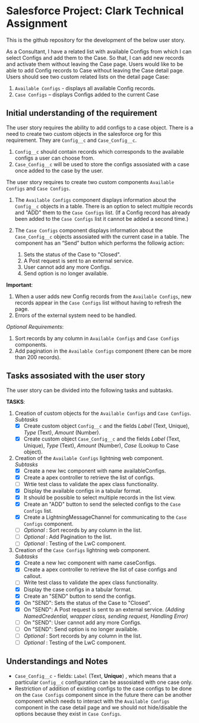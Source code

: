 # Salesforce Project: Clark Technical Assignment

This is the github repository for the development of the below user story.

As a Consultant,
I have a related list with available Configs from which I can select Configs and add them to the Case.
So that, I can add new records and activate them without leaving the Case page.
Users would like to be able to add Config records to Case without leaving the Case detail page. Users
should see two custom related lists on the detail page Case:
1. `Available Configs` - displays all available Config records.
2. `Case Configs` – displays Configs added to the current Case


## Initial understanding of the requirement

The user story requires the ability to add configs to a case object. There is a need to create two custom objects in the salesforce org for this requirement. They are `Config__c` and `Case_Config__c`. 

1. `Config__c` should contain records which corresponds to the available configs a user can choose from.
2. `Case_Config__c` will be used to store the configs assosiated with a case once added to the case by the user.

The user story requires to create two custom components `Available Configs` and `Case Configs`.

1. The `Available Configs` component displays information about the `Config__c` objects in a table. There is an option to select multiple records and "ADD" them to the `Case Configs` list. (If a Config record has already been added to the `Case Configs` list it cannot be added a second time.)

2. The `Case Configs` component displays information about the `Case_Config__c` objects assosiated with the current case in a table.
    The component has an “Send” button which performs the followig action:
    1. Sets the status of the Case to "Closed".
    2. A Post request is sent to an external service.
    3. User cannot add any more Configs.
    4. Send option is no longer available.

**Important**: 
1. When a user adds new Config records from the `Available Configs`, new records appear in the `Case Configs` list without having to refresh the page.
2. Errors of the external system need to be handled.

_Optional Requirements_:
1. Sort records by any column in `Available Configs` and `Case Configs` components.
2. Add pagination in the `Available Configs` component (there can be more than 200 records).

## Tasks assosiated with the user story

The user story can be divided into the following tasks and subtasks.

**TASKS**:
1. Creation of custom objects for the `Available Configs` and `Case Configs`.<br/>
    _Subtasks_
    - [x] Create custom object `Config__c` and the fields _Label_ (Text, Unique), _Type_ (Text), _Amount_ (Number).
    - [x] Create custom object `Case_Config__c` and the fields _Label_ (Text, Unique), _Type_ (Text), _Amount_ (Number), _Case_ (Lookup to Case object). 

2. Creation of the `Available Configs` lightning web component.<br/>
    _Subtasks_
    - [x] Create a new lwc component with name availableConfigs.
    - [x] Create a apex controller to retrieve the list of configs.
    - [ ] Wrtie test class to validate the apex class functionality.
    - [x] Display the available configs in a tabular format.
    - [x] It should be possible to select multiple records in the list view.
    - [x] Create an "ADD" button to send the selected configs to the `Case Configs` list.
    - [x] Create a LightningMessageChannel for communicating to the `Case Configs` component.
    - [ ] _Optional_ : Sort records by any column in the list.
    - [ ] _Optional_ : Add Pagination to the list.
    - [ ] _Optional_ : Testing of the LwC component.

3. Creation of the `Case Configs` lightning web component.<br/>
    _Subtasks_
    - [x] Create a new lwc component with name caseConfigs.
    - [x] Create a apex controller to retrieve the list of case configs and callout.
    - [ ] Write test class to validate the apex class functionality.
    - [x] Display the case configs in a tabular format.
    - [x] Create an "SEND" button to send the configs.
    - [x] On "SEND": Sets the status of the Case to "Closed".
    - [x] On "SEND": A Post request is sent to an external service. _(Adding NamedCredential, wrapper class, sending request, Handling Error)_
    - [ ] On "SEND": User cannot add any more Configs.
    - [ ] On "SEND": Send option is no longer available.
    - [ ] _Optional_ : Sort records by any column in the list.
    - [ ] _Optional_ : Testing of the LwC component.

## Understandings and Notes
- `Case_Config__c` - fields: `Label` (Text, **Unique**) , which means that a particular `Config__c` configuration can be assosiated with one case only.
- Restriction of addition of existing configs to the case configs to be done on the `Case Configs` component since in the future there can be another component which needs to interact with the `Available Configs` component in the case detail page and we should not hide/disable the options because they exist in `Case Configs`.
